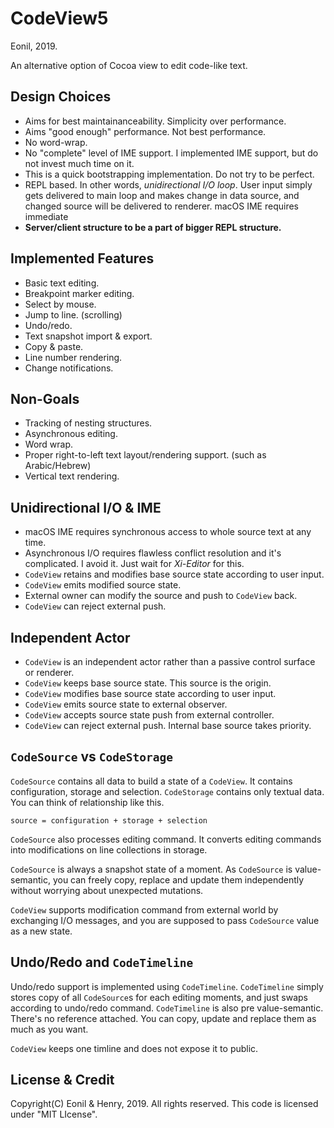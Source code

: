 CodeView5
=========
Eonil, 2019.

An alternative option of Cocoa view to edit code-like text. 



Design Choices
-------------------
- Aims for best maintainanceability. Simplicity over performance.
- Aims "good enough" performance. Not best performance.
- No word-wrap. 
- No "complete" level of IME support. I implemented IME support, but do not invest much time on it.
- This is a quick bootstrapping implementation. Do not try to be perfect.
- REPL based. In other words, *unidirectional I/O loop*. User input simply gets delivered to main loop
  and makes change in data source, and changed source will be delivered
  to renderer. macOS IME requires immediate
- **Server/client structure to be a part of bigger REPL structure.**

Implemented Features
--------------------------
- Basic text editing.
- Breakpoint marker editing.
- Select by mouse.
- Jump to line. (scrolling)
- Undo/redo.
- Text snapshot import & export.
- Copy & paste.
- Line number rendering.
- Change notifications.



Non-Goals
-------------
- Tracking of nesting structures.
- Asynchronous editing.
- Word wrap.
- Proper right-to-left text layout/rendering support. (such as Arabic/Hebrew)
- Vertical text rendering.



Unidirectional I/O & IME
----------------------------
- macOS IME requires synchronous access to whole source text at any time.
- Asynchronous I/O requires flawless conflict resolution and it's complicated.
  I avoid it. Just wait for *Xi-Editor* for this. 
- `CodeView` retains and modifies base source state according to user input.
- `CodeView` emits modified source state.
- External owner can modify the source and push to `CodeView` back.
- `CodeView` can reject external push.



Independent Actor
----------------------
- `CodeView` is an independent actor rather than a passive control surface or renderer.
- `CodeView` keeps base source state. This source is the origin.
- `CodeView` modifies base source state according to user input.
- `CodeView` emits source state to external observer.
- `CodeView` accepts source state push from external controller.
- `CodeView` can reject external push. Internal base source takes priority.






`CodeSource` vs `CodeStorage`
-------------------------------------
`CodeSource` contains all data to build a state of a `CodeView`.
It contains configuration, storage and selection.
`CodeStorage` contains only textual data. 
You can think of relationship like this.

    source = configuration + storage + selection
    
`CodeSource` also processes editing command.
It converts editing commands into modifications 
on line collections in storage.

`CodeSource` is always a snapshot state of a moment.
As `CodeSource` is value-semantic, you can freely copy,
replace and update them independently without worrying
about unexpected mutations.

`CodeView` supports modification command from external 
world by exchanging I/O messages, and you are supposed
to pass `CodeSource` value as a new state.



Undo/Redo and `CodeTimeline`
--------------------------------------
Undo/redo support is implemented using `CodeTimeline`.
`CodeTimeline` simply stores copy of all `CodeSource`s 
for each editing moments, and just swaps according to 
undo/redo command.
`CodeTimeline` is also pre value-semantic. There's no
reference attached. You can copy, update and replace
them as much as you want.

`CodeView` keeps one timline and does not expose it to
public.






License & Credit
--------------------
Copyright(C) Eonil & Henry, 2019. All rights reserved.
This code is licensed under "MIT LIcense".
